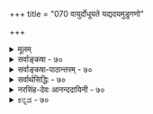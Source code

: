 +++
title = "070 वायुर्दोधूयते यद्यदयमुडुगणो"

+++
<details><summary>मूलम्</summary>

वायुर्दोधूयते यद्यदयमुडुगणो बम्भ्रमीति द्रुतं खे तेजो जाज्वल्यते यद्यदपि (जलनिधि)न जलधिर्माधवीं दोधवीति ।  
भूर्यद्वा बोभवीति स्थिरचरधृतये तच्च तादृक्च सर्वं स्वायत्ताशेषसत्तास्थितियतनपरब्रह्मलीलोर्मिचक्रम् ॥ ७० ॥
</details>

<details><summary>सर्वाङ्कषा - ७०</summary>

वेदान्तिनां युष्माकं परमात्मचिन्तां परित्यज्य काकदन्तपरीक्षावत् एतादृशजडद्रव्यचिन्तनं युक्तं वेत्याक्षेपे, एतच्चिन्ताफलं प्रदर्शयति - वायुरित्यादिना । पौनःपुन्यद्योतनार्थं यङन्तप्रयोगाः । वायुः दोधूयते, 

[[123]]

भूर्यद्वा बोभवीति स्थिरचरघृतये तच्च तादृक्च सर्वं 

स्वायत्ताशेषसत्तास्थितियतनपरब्रह्मलीलोर्मिचक्रम् ॥70॥ 

इति तत्त्वमुक्ताकलापे 





धूञ् कम्पने, सदा चलतीति यत्, यच्च अयम्, **उडुगणः** = तारानक्षत्रादिसमुदायः खे निरालम्बे आकाशे **द्रुतम्** = अतिवेगेन **बंभ्रमीति** = सदा भ्रमति, तेजः जाज्वल्यते इति यत्, यदपि **जलनिधिः** = समुद्रः **माधवीम्** = 'विष्णुपत्नीं महीं देवीं माधवीं माधवप्रियाम्' (भूसूक्तम् ) इति श्रुत्या माधवपत्नीं भुवम् **दोधवीति** = स्वतरङ्गार्भटैः सदा चालयतीवेति यत्, यङ्लुगन्तः; एवमपि **भूः** = भूमिः **स्थिरचरघृतये** = स्थावरजङ्गमानां धारणार्थं **बोभवीति** = सदा समर्था भवतीति यत्, अयमपि यङ्लुगन्तः; तच्च तादृक् च **यत्** = उक्तं सर्वम्, एतादृशमन्यदन्यच्च यादृशं चित्रविचित्रादि जगति वर्तते, तत् सर्वम्, स्वायत्ताशेषसत्तास्थिति- **यतनपरब्रह्मलीलोर्मिचक्रम्** = स्वाधीननिखिलचेतनाचेतनस्वरूपस्थितिप्रवृत्तिविशेषस्य अस्मत्प्रभोः परब्रह्मणः अनन्तलीलासागरतरङ्गरूपाणि सर्वाणि । अत एवात्र जगन्मिथ्यात्वसाधनक्लेशोऽपि न स्वीकृत्तस्तार्किक - सिंहैः । निर्विशेषवादफलभूतोऽयं जगन्मिथ्यात्ववादः । निर्विशेषवादस्य निरवकाशत्वप्रदर्शनेनैव स्वयं गलहस्तितो जगन्मिथ्यात्ववादः । शिष्टमपि नायकसरे विस्तरेण भविष्यति ॥ 

श्रीतुरगवदनतेजोबृंहिताश्चर्यशक्तिः, अत एव सर्वज्ञः सर्वतन्त्रस्वतन्त्रः परमाचार्योऽयम् अन्ते- ' इत्थं श्रीवेङ्कटेशः श्रुतममत जगन्मूलकन्दं मुकुन्दं विस्तारो यस्य विश्वं मुनिभिरभिदधे विस्तरं वाङ्मयं च ' ( अद्रव्य. 134 ) इति नामरूपविशिष्टं जगत्सर्वम् परमात्मविभूतिरूपमभिदधाति । भगवानपि – 'एतां विभूतिं योगं च मम यो वेत्ति तत्त्वतः । सोऽविकम्प्येन योगेन युज्यते नात्र संशयः ॥ ' ( गी. 10-7 ) इति विभूतियोगचिन्तनस्य भक्तिवर्धकत्वं स्पष्टमाह । विभूतिर्नाम भगवद्वैभवम् । अस्य विविधविचित्ररचनस्य जगतो भगवद्वैभवप्रकाशकत्वात्, जगदपि तद्विभूतिः । एतदनुगुणविचित्रशक्तिमत्त्वमेव योगः । भगवान् खलु योगेश्वरेश्वरः । ' आराममस्य पश्यति न तं पश्यति कश्चन' (बृ. 6-3-14 ) इति श्रुतिस्त्रानुसन्धेया ज्ञानिभक्तानामिदं जगत् **भगवद्विहारभूमिः** = आरामः । अज्ञानिनां तु कारागारः । शुष्कज्ञानिनां तु मिथ्या । ' लोकवत्तु लीलाकैवल्यम्' (ब्र.सू. 2-9-33 ) इति हि भगवान् व्यासः । अत एव अस्य लीलाविभूतिरिति नाम । नित्यलीलारूपोभयविभूतिविशिष्टमेव ब्रह्म सदेति भगवान् रामानुजोऽपि । तच्छिष्यवर्यमात्मानं धन्ययन्नयमप्याचार्यसार्वभौमः 'सर्वमिदमस्मत्प्रभोः प्रभाव एव, पश्यत' इति भगवद्नुभवसाम्राज्यं प्रविविक्षूणां कृते भगवद्योगविवृद्ध्यै एतच्चिन्तनम् इति शिक्षयति । 

एवमस्य परमात्मविभूतिरूपत्वादेव जगत्सत्यत्वं पृथङ्न स्थाप्यतेऽस्मिन् जडद्रव्यसरे, किन्तु अग्रे ( नायक. स. 43 श्लोकादारभ्य ) ईश्वरसर एव । ब्रह्मभिन्नं सर्वं मिथ्येति मते साधनं सर्वम्, साध्यं च फलम्,

[[124]]

[[1]]

साधकस्सर्वोऽपि मिथ्या किल भवति । 'न निरोधो न चोत्पत्तिः न बद्धो न च साधकः । न मुमुक्षुर्न वै मुक्त इत्येषा परमार्थतः ॥' (मां.का. 2-32 ) इति किल तैः स्पष्टमुच्यते । अत एवैभिरेवाचार्यैः तत्सिद्धान्तं विषयीकृत्य 'चिन्ताशेषदुरर्थदन्तु वचः कन्थाशतग्रन्थिलाः सिद्धान्ताः' (यति-61) इत्युक्तम् ॥ 

ननु तर्हि 'सर्वं न्याय्यं युक्तिमत्त्वात्' इति वदतस्ते शून्यवादो वा जगन्मिथ्यात्ववादो वा कथं निरसनीयः ? अयि भोः ! जानामि त्वां पुरोभागिनासीरम् ! जानामि च ' वीरहा विषमः शून्यः' इति भगवन्नामानि । परन्तु त्वमेव न जानासि वार्तानां मर्यादाम् ॥ 

[[1]]

रामानुजीया एव प्रायस्तं सूक्ष्मं सम्यङ्न जानन्ति, त्वं कथं जानीयाः ! जन्माद्यधिकरणे भगवद्रामानुजैः सत्यपदेन जगद्व्यावृत्तिर्वर्ण्यते । अतो जगतोऽनृतत्वरूपं मिथ्यात्वमस्माकं संमतमेव, असत्यत्वरूपं मिथ्यात्वमेव निरस्यते । को भेदोऽसत्यत्वमिथ्यात्वयोः ? अयि भोः ! 'सत्यं चानृतं च सत्यमभवत्' इति श्रुतिरपि नाधीता त्वया । किं विस्तरेण ! 'अशेषचिदचित्प्रकारकं ब्रह्मैकमेव तत्त्वम्' (न्या. सि. 1) इति प्रतिजानात्ययं सिंहः । अतः ब्रह्म न निर्विशेषम्, किन्तु सविशेषमेव । अत एव सविशेषाद्वैतदर्शनमिदम् । भवदाचार्यस्यापीदमेव संमतमिति सर्वमग्रे स्पष्टं भविष्यति ॥ 

यदि चास्य जगतः सर्वथा हेयत्वम्, तदा हेयाहेयद्वन्द्वापातात् कथं मुक्तिः ? ननु तर्हि मोक्षस्योपादेयत्वं न स्यात्; उपादेयत्वाङ्गीकारे हेयस्यापि प्राप्त्या द्वन्द्वापातादिति चेत्, सत्यम्, आरम्भावस्थायामेवेयं स्थितिः । परिपूर्णपक्वावस्थायां तु 'वैकुण्ठवासेऽपि न मेऽभिलाषः ' ( वै. पञ्चा. 54 ) इति हि घोषयत्ययमाचार्यतल्लजः । ‘इदमर्थवादमात्रम्' – इत्यादिकं तु असंप्रदायज्ञानामज्ञानमात्रम् । 'निरन्तरं निर्विशतस्त्वदीयमस्पृष्टचिन्तापदमाभिरूप्यम् । सत्यं शपे वारणशैलनाथः !' इति शिष्टं पादत्रयम् । अतो मुक्तिः उर्वारुकफलबन्धमुक्तिसदृशा येषाम्, तेषां प्रत्येकमोक्षापेक्षा न स्यादेव । अत इदं सर्वं संपूर्णफलस्वरूपचिन्तनम्, तत्तदधिकारिभेदेन, नेतरसैद्धान्तिकानामिव काकदन्तपरीक्षेति बोधयन्नस्मान् सदाधमर्णीकरोत्ययमाचार्यसार्वभौम इति सर्वं सुमङ्गलम् ॥ ७० ॥
</details>


<details><summary>सर्वाङ्कषा-पाठान्तरम् - ७०</summary>

वेदान्तिनां युष्माकं परमात्मचिन्तां परित्यज्य काकदन्तपरीक्षावत्‌ एतादृशजडद्रव्यचिन्तनं युक्तं वेत्याक्षेपे, एतच्चिन्ताफलं प्रदर्शयति - वायुरित्यादिना । पौनःपुन्यद्योतनार्थं यङन्तप्रयोगाः । वायुः दोधूयते, धूञ्‌ कम्पने, सदा चलतीति यत्‌, यच्च अयम्‌, उडुगणः = तारानक्षत्रादिसमुदायः खे = निरालम्बे आकाशे, द्रुतम्‌ = अतिवेगेन, बंभ्रमीति = सदा भ्रमति, तेजः जाज्वल्यते इति यत्‌, यदपि जलनिधिः = समुद्रः माधवीम्‌ = 'विष्णुपत्नीं महीं देवीं माधवीं माधवप्रियाम्‌' (भूसूक्तम्‌) इति श्रुत्या माधवपत्नीं भुवम्‌ दोधवीति = स्वतरङ्गार्भटैः सदा चालयतीवेति यत्‌, यङ्लुगन्तः; एवमपि भूः = भूमिः स्थिरचरधृतये = स्थावरजङ्गमानां धारणार्थं बोभवीति = सदा समर्था भवतीति यत्‌, अयमपि यङ्लुगन्तः; तच्च तादृक्‌ च यत्‌ = उक्तं सर्वम्‌, एतादृशमन्यदन्यच्च यादृशं चित्रविचित्रादि जगति वर्तते, तत्‌ सर्वम्‌, स्वायत्तारोषसत्तास्थिति-यतनपरब्रह्मलीलोर्मिचक्रम्‌ = स्वाधीननिखिलचेतनाचेतनस्वरूपरिथतिप्रवृत्तिविशेषस्य अस्मत्प्रभोः परब्रह्मणः अनन्तलीलासागरतरङ्गरूपाणि सर्वाणि । अत एवात्र जगन्मिथ्यात्वसाधनक्लेशोऽपि न स्वीकृतस्तार्किकसिंहैः । निर्विशेषवादफलभूतोऽयं जगन्मिथ्यात्ववादः । निर्विशेषवादस्य निरवकाशत्वप्रदर्शनेनैव स्वयं गळहस्तितो जगन्मिथ्यात्ववादः । शिष्टमपि नायकसरे विस्तरेण भविष्यति ॥   
श्रीतुरगवदनतेजोबृंहिताश्चर्यशक्तिः, अत एव सर्वज्ञः सर्वतन्त्रस्वतन्त्रः परमाचार्योऽयम्‌ अन्ते - 'इत्थं श्रीवेङ्कटेशः श्रुतममत जगन्मूलकन्दं मुकुन्दं विस्तारो यस्य विश्वं मुनिभिरभिदधे विस्तरं वाङ्मयं च' (अद्रव्य. १३४) इति नामरूपविशिष्टं जगत्सर्वं परमात्मविभूतिरूपमभिदधाति । भगवानपि - 'एतां विभूतिं योगं च मम यो वेत्ति तत्त्वतः । सोऽविकम्पेन योगेन युज्यते नात्र संशयः ॥' (गी.१०-७) इति विभूतियोगचिन्तनस्य भक्तिवर्धकत्वं स्पष्टमाह । विभूतिर्नाम भगवद्वैभवम्‌ । अस्य विविधविचित्ररचनस्य जगतो भगवद्वैभवप्रकाशकत्वात्‌, जगदपि तद्विभूतिः । एतदनुगुणविचित्रशक्तिमत्त्वमेव योगः । भगवान्‌ खलु योगेश्वरेश्वर: । 'आराममस्य पश्यति न तं पश्यति कश्चन' (बृ.६-३-१४) इति श्रुतिरत्रानुसन्धेया । ज्ञानिभक्तानामिदं जगत्‌ भगवद्विहारभूमिः = आरामः । अज्ञानिनां तु कारागारः । शुष्कज्ञानिनां तु मिथ्या । 'लोकवत्तु लीलाकैवल्यम्‌' (ब्र.सू.२-९-३३) इति हि भगवान्‌ व्यासः । अत एव अस्य लीलाविभूतिरिति नाम । नित्यलीलारूपोभयविभूतिविशिष्टमेव ब्रह्म सदेति भगवान्‌ रामानुजोऽपि । तच्छिष्यवर्यमात्मानं धन्ययन्नयमप्याचार्यसार्वभौमः 'सर्वमिदमस्मत्प्रभोः प्रभाव एव, पश्यत' इति भगवदनुभवसाम्राज्यं प्रविविक्षूणां कृते भगवद्योगविवृद्ध्यै एतच्चिन्तनम्‌ इति शिक्षयति ॥   
एवमस्य परमात्मविभूतिरूपत्वादेव जगत्सत्यत्वं पृथङ्न स्थाप्यतेऽस्मिन्‌ जडद्रव्यसरे, किन्तु अग्रे (नायक.स.४३ श्लोकादारभ्य) ईश्वरसर एव । ब्रह्मभिन्नं सर्वं मिथ्येति मते साधनं सर्वम्‌, साध्यं च फलम्‌, साधकस्सर्वोऽपि मिथ्या किल भवति । 'न निरोधो न चोत्पत्तिः नः बद्धो न च साधकः । न मुमुक्षुर्न वै मुक्त इत्येषा परमार्थतः ॥' (मां.का.२-३२) इति किल तैः स्पष्टमुच्यते । अत एवैभिरेवाचार्यैः तत्सिद्धान्तं विषयीकृत्य 'चिन्ताशेषदुरर्थदन्तुरवचःकन्थाशतग्रन्थिलाः सिद्धान्ताः' (यति-६१) इत्युक्तम्‌ ॥   
ननु तर्हि 'सर्वं न्याय्यं युक्तिमत्त्वात्‌' इति वदतस्ते शून्यवादो वा जगन्मिथ्यात्ववादो वा कथं निरसनीयः? अयि भोः! जानामि त्वां पुरोभागिनासीरम्‌! जानामि च 'वीरहा विषमः शून्यः' इति भगवन्नामानि । परन्तु त्वमेव न जानासि वार्तानां मर्यादाम्‌ ॥   
रामानुजीया एव प्रायस्तं सूक्ष्मं सम्यङ्न जानन्ति, त्वं कथं जानीयाः! जन्माद्यधिकरणे भगवद्रामानुजैः सत्यपदेन जगद्व्यावृत्तिर्वर्ण्यते । अतो जगतोऽनृतत्वरूपं मिथ्यात्वमस्माकं संमतमेव, असत्यत्वरूपं मिथ्यात्वमेव निरस्यते । को भेदोऽसत्यत्वमिथ्यात्वयोः? अयि भोः! 'सत्यं चानृतं च सत्यमभवत्‌' इति श्रुतिरपि नाधीता त्वया । किं विस्तरेण! 'अशेषचिदचित्प्रकारकं ब्रह्मैकमेव तत्त्वम्‌' (न्या.सि.१) इति प्रतिजानात्ययं सिंहः । अतः ब्रह्म न निर्विशेषम्‌, किन्तु सविशेषमेव । अत एव सविशेषाद्वैतदर्शनमिदम्‌ । भवदाचार्यस्यापीदमेव संमतमिति सर्वमग्रे स्पष्टं भविष्यति ॥   
यदि चास्य जगतः सर्वथा हेयत्वम्‌, तदा हेयाहेयद्वन्द्वापातात्‌ कथं मुक्तिः? ननु तर्हि मोक्षस्योपदेयत्वं न स्यात्‌; उपादेयत्वाङ्गीकारे हेयस्यापि प्राप्त्या द्वन्द्वापातादिति चेत्‌, सत्यम्‌, आरम्भावस्थायामेवेयं स्थितिः । परिपूर्णपक्वावस्थायां तु 'वैकुण्ठवासेऽपि नः मेऽभिलाषः' (व.पञ्चा.४९) इति हि घोषयत्ययमाचार्यतल्लजः । 'इदमर्थवादमात्रम्‌' - इत्यादिकं तु असंप्रदायज्ञानामज्ञानमात्रम्‌ । 'निरन्तरं निर्विशतस्त्वदीयमस्पृष्टचिन्तापदमाभिरूप्यम्‌ । सत्यं शपे वारणशैलनाथ!' इति शिष्टं पादत्रयम्‌ । अतो मुक्तिः उर्वारुकफलबन्धमुक्तिसदृशा येषाम्‌, तेषां प्रत्येकमोक्षापेक्षा न स्यादेव । अत इदं सर्वं संपूर्णफलस्वरूपचिन्तनम्‌, तत्तदधिकारिभेदेन, नेतरसैद्धान्तिकानामिव काकदन्तपरीक्षेति बोधयन्नस्मान्‌ सदाधमर्णीकरोत्ययमाचार्यसार्वभौम इति सर्वं सुमङ्गलम्‌ ॥ ७० ॥   
आचार्यवर्यो ह्ययमेवमत्र सर्वं जगद्विष्णुविभूतिरूपम् ।  
दृष्ट्वातिधन्यो विरजो बभूव तथैव चास्मांश्च चकार धन्यान् ॥  
इति तत्त्वमुक्ताकलापव्याख्यायां सर्वङ्कषाख्यायां जडद्रव्यसरः ।
</details>


<details><summary>सर्वार्थसिद्धिः - ७०</summary>

प्रकृतचिन्तावर्गस्य परब्रह्मवैभवव्यञ्जकतया सार्थकत्वं प्रथयति - वायुरिति ॥ माधवीं - पृथिवीम् । "मेघोदय-स्सागरसन्निवृत्तिरित्यादिषूक्तं स्मारयति" - तच्च तादृक्चेति । यतनं - व्यापारः । सुग्रहमन्यत् ॥ ७० ॥ इति सर्वतत्त्वस्थितिप्रवृत्तीनामीश्वरेच्छायत्तत्वम् ॥  
॥ इति श्रीसर्वार्थसिद्धिसमेते तत्त्वमुक्ताकलापे जडद्रव्यसरः प्रथमः ॥ १ ॥
</details>


<details><summary>नरसिंह-देवः आनन्ददायिनी - ७०</summary>

उत्तरश्लोकस्य तत्वनिरूपकत्वादसाङ्गत्यमाशङ्क्य संगतिमाह - प्रकृत(ति)चिन्तावर्गस्येति ॥ ७० ॥  
तुरगवदनशक्त्या बृंहिताश्चर्यशक्तिः कविकथकमृगेन्द्रो वेङ्कटाचार्यवर्यः ।  
अधिहृदयगुहं मे वासमासाद्य नित्यम् व्यलिखदखिलमर्थं ह्माद्यमुक्तासरस्य ॥  
इति कौ(कु)शिककुलजलनिधिसुधाकरस्य निगमान्त(निगमशिखरपर)विद्याकुमुदिनीसंमोद(दिनीनिशा)करस्य वेदान्ताचार्यस्य भागिनेयेन वत्सकुलतिलक(वत्सकुलकलशजलधिकौस्तुभ) श्रीनृसिंहगुरुतनयेन नृसिंहदेवेन विरचितायां सर्वार्थसिद्धिव्याख्यायां आनन्ददायिन्यां जडद्रव्यसरः प्रथमः ॥
</details>


<details><summary>ಕನ್ನಡ - ७०</summary>

ई जड द्रव्यगळ विचारणॆयिन्द पारमार्थिकमार्गक्कॆ एनु सहाय वागुत्तदॆ? वृथा कालहरणवल्लवॆ? ऎम्ब प्रश्नॆगॆ उत्तरवन्नु कॊडुत्तारॆ -यत् वायुर्दोधयते-गाळियु सदा चलिसुत्तिदॆ ऎम्बुदू, यत् अयं उडुगणः द्रुतं खे बम्भ्रमीति...ई नक्षत्रादिमण्डलगळु आकाशदल्लि व्यवस्थितरीतियल्लि वेगवागि सदा सुत्तुत्तिदॆ ऎम्बुदू, यत् तेजः जाज्वल्य ते तेजस्सु सदा प्रज्वलिसुत्तिदॆ ऎम्बुदू, यदपि जलधिः माधवीं न धनीति ई समुद्र ऎन्दू तन्न ऎल्लॆयन्नु मीरि भूमियन्नु नुङ्गदिरुत्तदॆ ऎम्बुदू, यत् भः स्थिर चरध्रतये बोभवीति वा स्थावर मत्तु जङ्गमगळन्नु सदा धरिसलु

श्लोक 70]

85

भूर्यद्वा बोभनीति स्थिरचरद्धतये तम्म ताक्षसर्व स्वायत्तशेषसत्तास्थितियतनपरब्रह्मलीलोर्मिचक्रं ॥ ७० ॥
</details>
